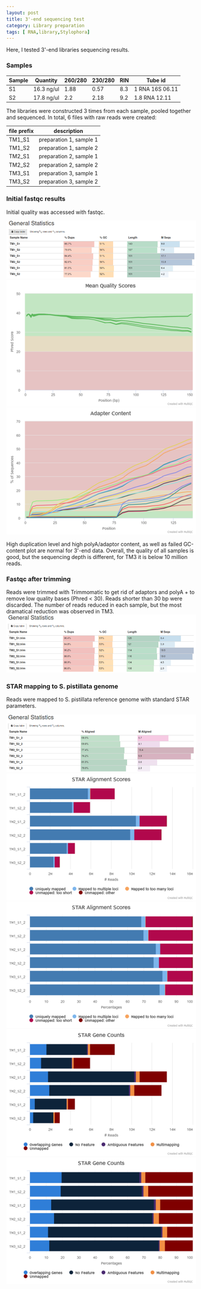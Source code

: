 ```yaml
---
layout: post
title: 3'-end sequencing test
category: Library preparation
tags: [ RNA,library,Stylophora]
---
```


Here, I tested 3'-end libraries sequencing results. 

### Samples

| Sample | Quantity   | 260/280  | 230/280 | RIN     | Tube id |
| ------ | ---------- | -------- | ------- | ------- | ------- |
| S1     | 16.3 ng/ul | 1.88     | 0.57    | 8.3     | 1 RNA 16S 06.11 |
| S2     | 17.8 ng/ul | 2.2      | 2.18    | 9.2     | 1.8 RNA 12.11 |

The libraries were constructed 3 times from each sample, pooled together and sequenced. In total, 6 files with raw reads were created:

|  file prefix |    description    |
| ------ | ----------------------- |
| TM1_S1 | preparation 1, sample 1 |
| TM1_S2 | preparation 1, sample 2 |
| TM2_S1 | preparation 2, sample 1 |
| TM2_S2 | preparation 2, sample 2 |
| TM3_S1 | preparation 3, sample 1 |
| TM3_S2 | preparation 3, sample 2 |

### Initial fastqc results
Initial quality was accessed with fastqc. 

![General stats](https://github.com/LisaSkalon/LSkalon_Open_Lab_Notebook_Mass_Lab/blob/master/images/general.stat.before.png "stats")  
![Per base quality](https://github.com/LisaSkalon/LSkalon_Open_Lab_Notebook_Mass_Lab/blob/master/images/fastqc_per_base_sequence_quality_plot.before.png)  
![Adaptors](https://github.com/LisaSkalon/LSkalon_Open_Lab_Notebook_Mass_Lab/blob/master/images/fastqc_adapter_content_plot.before.png)  

High duplication level and high polyA/adaptor content, as well as failed GC-content plot are normal for 3'-end data. Overall, the quality of all samples is good, but the sequencing depth is different, for TM3 it is below 10 million reads.

### Fastqc after trimming
Reads were trimmed with Trimmomatic to get rid of adaptors and polyA + to remove low quality bases (Phred < 30). Reads shorter than 30 bp were discarded.
The number of reads reduced in each sample, but the most dramatical reduction was observed in TM3. 
![General stats](https://github.com/LisaSkalon/LSkalon_Open_Lab_Notebook_Mass_Lab/blob/master/images/general.stat.after.png)  

### STAR mapping to S. pistillata genome

Reads were mapped to S. pistillata reference genome with standard STAR parameters. 

![General stats](https://github.com/LisaSkalon/LSkalon_Open_Lab_Notebook_Mass_Lab/blob/master/images/general.stat.star.png)  
![Mapping stat](https://github.com/LisaSkalon/LSkalon_Open_Lab_Notebook_Mass_Lab/blob/master/images/star_alignment_plot.png)  
![Mapping stat perc](https://github.com/LisaSkalon/LSkalon_Open_Lab_Notebook_Mass_Lab/blob/master/images/star_alignment_plot2.png)  
![Counts](https://github.com/LisaSkalon/LSkalon_Open_Lab_Notebook_Mass_Lab/blob/master/images/star_gene_counts.png)  
![Counts perc](https://github.com/LisaSkalon/LSkalon_Open_Lab_Notebook_Mass_Lab/blob/master/images/star_gene_counts2.png)  
